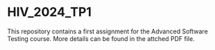 # HIV_2024_TP1
This repository contains a first assignment for the Advanced Software Testing course. More details can be found in the attched PDF file.
